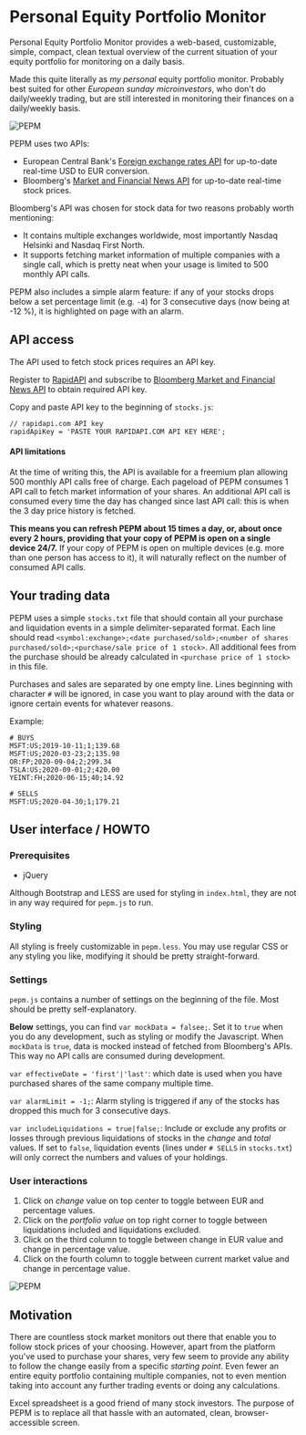 # Personal Equity Portfolio Monitor

Personal Equity Portfolio Monitor provides a web-based, customizable, simple, compact, clean textual overview of the current situation 
of your equity portfolio for monitoring on a daily basis.

Made this quite literally as _my personal_ equity portfolio monitor. Probably best suited for other _European sunday microinvestors_, who don't 
do daily/weekly trading, but are still interested in monitoring their finances on a daily/weekly basis. 

![PEPM](https://storage.googleapis.com/olaviinha/github/pepm/pepm1.jpg)

PEPM uses two APIs:
- European Central Bank's [Foreign exchange rates API](https://exchangeratesapi.io) for up-to-date real-time
USD to EUR conversion.
- Bloomberg's
[Market and Financial News API](https://rapidapi.com/apidojo/api/bloomberg-market-and-financial-news) 
for up-to-date real-time stock prices. 

Bloomberg's API was chosen for stock data for two reasons probably worth mentioning:
- It contains multiple exchanges worldwide, most importantly Nasdaq Helsinki and Nasdaq First North.
- It supports fetching market information of multiple companies with a single call, which is pretty neat when your usage is limited to 500 monthly API calls.

PEPM also includes a simple alarm feature: if any of your stocks drops below a set percentage limit (e.g. `-4`) for 3 consecutive days (now being at -12 %), 
it is highlighted on page with an alarm.

## API access

The API used to fetch stock prices requires an API key. 

Register to [RapidAPI](https://rapidapi.com)
and subscribe to [Bloomberg Market and Financial News API](https://rapidapi.com/apidojo/api/bloomberg-market-and-financial-news) to 
obtain required API key.

Copy and paste API key to the beginning of `stocks.js`:
```
// rapidapi.com API key
rapidApiKey = 'PASTE YOUR RAPIDAPI.COM API KEY HERE';
```

#### API limitations

At the time of writing this, the API is available for a freemium plan allowing 500 monthly API calls free of charge. 
Each pageload of PEPM consumes 1 API call to fetch market information of your shares. An additional API call is consumed every
time the day has changed since last API call: this is when the 3 day price history is fetched.

**This means you can refresh PEPM about 15 times a day, or, about once every 2 hours, providing that your copy of PEPM is 
open on a single device 24/7.** If your copy of PEPM is open on multiple devices (e.g. more than one person has access to it), it
will naturally reflect on the number of consumed API calls.

## Your trading data

PEPM uses a simple `stocks.txt` file that should contain all your purchase and liquidation events in a simple delimiter-separated format.
Each line should read `<symbol:exchange>;<date purchased/sold>;<number of shares purchased/sold>;<purchase/sale price of 1 stock>`.
All additional fees from the purchase should be already calculated in `<purchase price of 1 stock>` in this file.

Purchases and sales are separated by one empty line. Lines beginning with character `#` will be ignored, in case you want to play around with the data or ignore certain events for whatever reasons.

Example:
```
# BUYS
MSFT:US;2019-10-11;1;139.68
MSFT:US;2020-03-23;2;135.98
OR:FP;2020-09-04;2;299.34
TSLA:US;2020-09-01;2;420.00
YEINT:FH;2020-06-15;40;14.92

# SELLS
MSFT:US;2020-04-30;1;179.21
```

## User interface / HOWTO

### Prerequisites

- jQuery

Although Bootstrap and LESS are used for styling in `index.html`, they are not in any way required for `pepm.js` to run.

### Styling

All styling is freely customizable in `pepm.less`. You may use regular CSS or any styling you like,
modifying it should be pretty straight-forward.

### Settings

`pepm.js` contains a number of settings on the beginning of the file. Most should be pretty self-explanatory.

**Below** settings, you can find `var mockData = falsee;`. Set it to `true` when you do any development, such as styling or modify the Javascript. 
When `mockData` is `true`, data is mocked instead of fetched from Bloomberg's APIs. This way no API calls are consumed during development.

`var effectiveDate = 'first'|'last'`: which date is used when you have purchased shares of the same company multiple time.

`var alarmLimit = -1;`: Alarm styling is triggered if any of the stocks has dropped this much for 3 consecutive days.

`var includeLiquidations = true|false;`: Include or exclude any profits or losses through previous liquidations of stocks in the 
_change_ and _total_ values. If set to `false`, liquidation events (lines under `# SELLS` in `stocks.txt`) will only correct the numbers and
values of your holdings.

### User interactions

1. Click on _change_ value on top center to toggle between EUR and percentage values.
2. Click on the _portfolio value_ on top right corner to toggle between liquidations included and liquidations excluded.
3. Click on the third column to toggle between change in EUR value and change in percentage value.
4. Click on the fourth column to toggle between current market value and change in percentage value.

![PEPM](https://storage.googleapis.com/olaviinha/github/pepm/pepm3.gif)

## Motivation
There are countless stock market monitors out there that enable you to follow stock prices of your choosing. However, apart from the
platform you've used to purchase your shares, very few seem to provide any ability to follow the change easily from
a specific _starting point_. Even fewer an entire equity portfolio containing multiple companies, not to even mention taking into
account any further trading events or doing any calculations.

Excel spreadsheet is a good friend of many stock investors. The purpose of PEPM is to replace all that hassle with an automated,
clean, browser-accessible screen.
